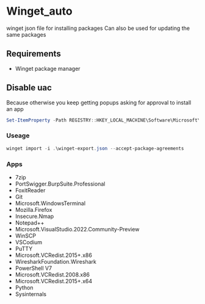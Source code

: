 # Winget_auto
winget json file for installing packages
Can also be used for updating the same packages

## Requirements
- Winget package manager

## Disable uac
Because otherwise you keep getting popups asking for approval to install an app

```powershell
Set-ItemProperty -Path REGISTRY::HKEY_LOCAL_MACHINE\Software\Microsoft\Windows\CurrentVersion\Policies\System -Name ConsentPromptBehaviorAdmin -Value 0
```

### Useage
```powershell
winget import -i .\winget-export.json --accept-package-agreements
```

### Apps

- 7zip
- PortSwigger.BurpSuite.Professional
- FoxitReader
- Git
- Microsoft.WindowsTerminal
- Mozilla.Firefox
- Insecure.Nmap
- Notepad++
- Microsoft.VisualStudio.2022.Community-Preview
- WinSCP
- VSCodium
- PuTTY
- Microsoft.VCRedist.2015+.x86
- WiresharkFoundation.Wireshark
- PowerShell V7
- Microsoft.VCRedist.2008.x86
- Microsoft.VCRedist.2015+.x64
- Python
- Sysinternals
